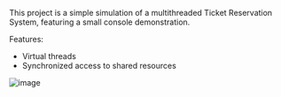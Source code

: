 This project is a simple simulation of a multithreaded Ticket Reservation System, featuring a small console demonstration. 

Features:
- Virtual threads
- Synchronized access to shared resources

![image](https://github.com/user-attachments/assets/de807f9f-31e8-4982-bbdc-44afc2ec97c4)

